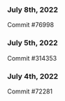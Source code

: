 ### July 8th, 2022

Commit #76998

### July 5th, 2022

Commit #314353


### July 4th, 2022

Commit #72281
